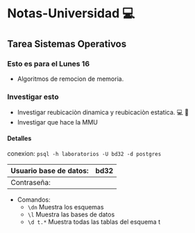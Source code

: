 # Notas-Universidad :computer:

## Tarea Sistemas Operativos

### Esto es para el Lunes 16
- Algoritmos de remocion de memoria.

### Investigar esto
- Investigar reubicaciòn dinamica y reubicaciòn estatica. :computer: :pizza:
- Investigar que hace la MMU


#### Detalles
conexion: `psql -h laboratorios -U bd32 -d postgres`

Usuario base de datos:  | bd32
----------------------- | --------------------
Contraseña:             | 

- Comandos:
  - `\dn` Muestra los esquemas
  - `\l` Muestra las bases de datos
  - `\d t.*` Muestra todas las tablas del esquema t
